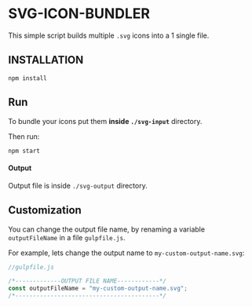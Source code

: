 # SVG-ICON-BUNDLER

This simple script builds multiple `.svg` icons into a 1 single file.
 

## INSTALLATION

```
npm install
```

## Run

To bundle your icons put them **inside `./svg-input`** directory.

Then run:

```
npm start
```

#### Output

Output file is inside `./svg-output` directory.


## Customization

You can change the output file name, by renaming 
a variable `outputFileName` in a file `gulpfile.js`.
 
For example, lets change the output name to `my-custom-output-name.svg`:

```js
//gulpfile.js

/*-------------OUTPUT FILE NAME------------*/
const outputFileName = "my-custom-output-name.svg";
/*-----------------------------------------*/
```

